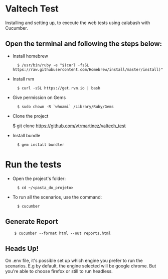 # Valtech Test

Installing and setting up, to execute the web tests using calabash with Cucumber.

## Open the terminal and following the steps below:

* Install homebrew

		$ /usr/bin/ruby -e "$(curl -fsSL https://raw.githubusercontent.com/Homebrew/install/master/install)"

* Install rvm

		$ curl -sSL https://get.rvm.io | bash

* Give permission on Gems

		$ sudo chown -R `whoami` /Library/Ruby/Gems

* Clone the project

    $ git clone https://github.com/vtrmartinez/valtech_test

* Install bundle

		$ gem install bundler


# Run the tests

* Open the project's folder:

	 	$ cd ~/<pasta_do_projeto>


* To run all the scenarios, use the command:

		$ cucumber 
    
		
## Generate Report

		$ cucumber --format html --out reports.html	
		
    
## Heads Up!
On .env file, it's possible set up which engine you prefer to run the scenarios. 
E.g by default, the engine selected will be google chrome. But you're able to choose firefox or still to run headless.
